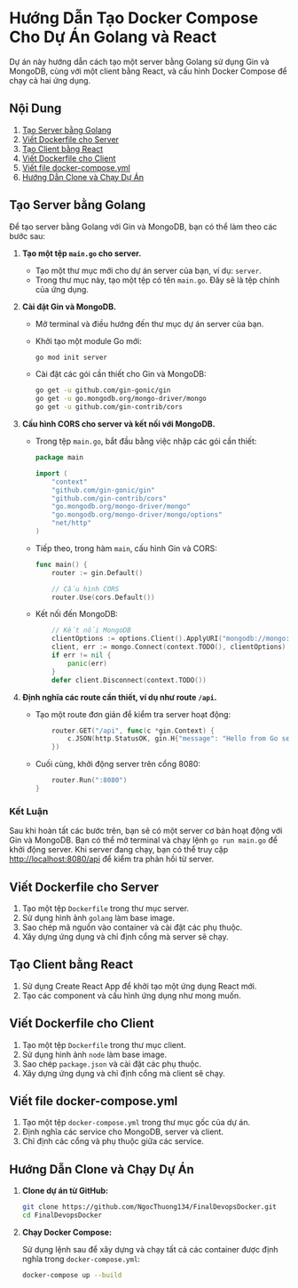# Hướng Dẫn Tạo Docker Compose Cho Dự Án Golang và React

Dự án này hướng dẫn cách tạo một server bằng Golang sử dụng Gin và MongoDB, cùng với một client bằng React, và cấu hình Docker Compose để chạy cả hai ứng dụng.

## Nội Dung

1. [Tạo Server bằng Golang](#tạo-server-bằng-golang)
2. [Viết Dockerfile cho Server](#viết-dockerfile-cho-server)
3. [Tạo Client bằng React](#tạo-client-bằng-react)
4. [Viết Dockerfile cho Client](#viết-dockerfile-cho-client)
5. [Viết file docker-compose.yml](#viết-file-docker-composeyml)
6. [Hướng Dẫn Clone và Chạy Dự Án](#hướng-dẫn-clone-và-chạy-dự-án)

## Tạo Server bằng Golang

Để tạo server bằng Golang với Gin và MongoDB, bạn có thể làm theo các bước sau:

1. **Tạo một tệp `main.go` cho server.**
   - Tạo một thư mục mới cho dự án server của bạn, ví dụ: `server`.
   - Trong thư mục này, tạo một tệp có tên `main.go`. Đây sẽ là tệp chính của ứng dụng.

2. **Cài đặt Gin và MongoDB.**
   - Mở terminal và điều hướng đến thư mục dự án server của bạn.
   - Khởi tạo một module Go mới:

     ```bash
     go mod init server
     ```

   - Cài đặt các gói cần thiết cho Gin và MongoDB:

     ```bash
     go get -u github.com/gin-gonic/gin
     go get -u go.mongodb.org/mongo-driver/mongo
     go get -u github.com/gin-contrib/cors
     ```

3. **Cấu hình CORS cho server và kết nối với MongoDB.**
   - Trong tệp `main.go`, bắt đầu bằng việc nhập các gói cần thiết:

     ```go
     package main

     import (
         "context"
         "github.com/gin-gonic/gin"
         "github.com/gin-contrib/cors"
         "go.mongodb.org/mongo-driver/mongo"
         "go.mongodb.org/mongo-driver/mongo/options"
         "net/http"
     )
     ```

   - Tiếp theo, trong hàm `main`, cấu hình Gin và CORS:

     ```go
     func main() {
         router := gin.Default()

         // Cấu hình CORS
         router.Use(cors.Default())
     ```

   - Kết nối đến MongoDB:

     ```go
         // Kết nối MongoDB
         clientOptions := options.Client().ApplyURI("mongodb://mongo:27017")
         client, err := mongo.Connect(context.TODO(), clientOptions)
         if err != nil {
             panic(err)
         }
         defer client.Disconnect(context.TODO())
     ```

4. **Định nghĩa các route cần thiết, ví dụ như route `/api`.**
   - Tạo một route đơn giản để kiểm tra server hoạt động:

     ```go
         router.GET("/api", func(c *gin.Context) {
             c.JSON(http.StatusOK, gin.H{"message": "Hello from Go server!"})
         })
     ```

   - Cuối cùng, khởi động server trên cổng 8080:

     ```go
         router.Run(":8080")
     }
     ```

### Kết Luận
Sau khi hoàn tất các bước trên, bạn sẽ có một server cơ bản hoạt động với Gin và MongoDB. Bạn có thể mở terminal và chạy lệnh `go run main.go` để khởi động server. Khi server đang chạy, bạn có thể truy cập [http://localhost:8080/api](http://localhost:8080/api) để kiểm tra phản hồi từ server.

## Viết Dockerfile cho Server

1. Tạo một tệp `Dockerfile` trong thư mục server.
2. Sử dụng hình ảnh `golang` làm base image.
3. Sao chép mã nguồn vào container và cài đặt các phụ thuộc.
4. Xây dựng ứng dụng và chỉ định cổng mà server sẽ chạy.

## Tạo Client bằng React

1. Sử dụng Create React App để khởi tạo một ứng dụng React mới.
2. Tạo các component và cấu hình ứng dụng như mong muốn.

## Viết Dockerfile cho Client

1. Tạo một tệp `Dockerfile` trong thư mục client.
2. Sử dụng hình ảnh `node` làm base image.
3. Sao chép `package.json` và cài đặt các phụ thuộc.
4. Xây dựng ứng dụng và chỉ định cổng mà client sẽ chạy.

## Viết file docker-compose.yml

1. Tạo một tệp `docker-compose.yml` trong thư mục gốc của dự án.
2. Định nghĩa các service cho MongoDB, server và client.
3. Chỉ định các cổng và phụ thuộc giữa các service.

## Hướng Dẫn Clone và Chạy Dự Án

1. **Clone dự án từ GitHub:**

   ```bash
   git clone https://github.com/NgocThuong134/FinalDevopsDocker.git
   cd FinalDevopsDocker
2. **Chạy Docker Compose:**

   Sử dụng lệnh sau để xây dựng và chạy tất cả các container được định nghĩa trong `docker-compose.yml`:

   ```bash
   docker-compose up --build
